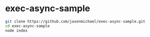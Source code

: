 # exec-async-sample

```bash
git clone https://github.com/jasenmichael/exec-async-sample.git
cd exec-async-sample
node index
```